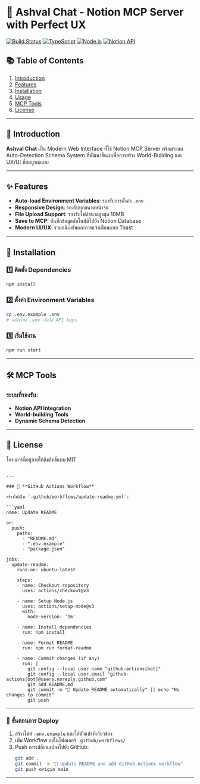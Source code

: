 # 🏰 Ashval Chat - Notion MCP Server with Perfect UX

[![Build Status](https://github.com/billlzzz10/notion-mcp-server/workflows/CI/badge.svg)](https://github.com/billlzzz10/notion-mcp-server/actions)
[![TypeScript](https://img.shields.io/badge/TypeScript-007ACC?style=flat&logo=typescript&logoColor=white)](https://www.typescriptlang.org/)
[![Node.js](https://img.shields.io/badge/Node.js-43853D?style=flat&logo=node.js&logoColor=white)](https://nodejs.org/)
[![Notion API](https://img.shields.io/badge/Notion-000000?style=flat&logo=notion&logoColor=white)](https://developers.notion.com/)

## 📚 Table of Contents
1. [Introduction](#introduction)
2. [Features](#features)
3. [Installation](#installation)
4. [Usage](#usage)
5. [MCP Tools](#mcp-tools)
6. [License](#license)

---

## 🌟 Introduction
**Ashval Chat** เป็น Modern Web Interface ที่ใช้ Notion MCP Server พร้อมระบบ Auto-Detection Schema System ที่พัฒนาขึ้นมาเพื่อการสร้าง World-Building และ UX/UI ที่สมบูรณ์แบบ

---

## ✨ Features
- **Auto-load Environment Variables**: รองรับการตั้งค่า `.env`
- **Responsive Design**: รองรับทุกขนาดหน้าจอ
- **File Upload Support**: รองรับไฟล์ขนาดสูงสุด 10MB
- **Save to MCP**: บันทึกข้อมูลอัตโนมัติไปยัง Notion Database
- **Modern UI/UX**: รวมอนิเมชันและการแจ้งเตือนแบบ Toast

---

## 🚀 Installation

### 1️⃣ ติดตั้ง Dependencies
```bash
npm install
```

### 2️⃣ ตั้งค่า Environment Variables
```bash
cp .env.example .env
# แก้ไขไฟล์ .env เพื่อใส่ API keys
```

### 3️⃣ เริ่มใช้งาน
```bash
npm run start
```

---

## 🛠️ MCP Tools
### ระบบที่รองรับ:
- **Notion API Integration**
- **World-building Tools**
- **Dynamic Schema Detection**

---

## 📜 License
โครงการนี้อยู่ภายใต้ลิขสิทธิ์แบบ MIT
```

---

### 🔧 **GitHub Actions Workflow**

สร้างไฟล์ใน `.github/workflows/update-readme.yml`:

```yaml
name: Update README

on:
  push:
    paths:
      - "README.md"
      - ".env.example"
      - "package.json"

jobs:
  update-readme:
    runs-on: ubuntu-latest

    steps:
    - name: Checkout repository
      uses: actions/checkout@v3

    - name: Setup Node.js
      uses: actions/setup-node@v3
      with:
        node-version: '16'

    - name: Install dependencies
      run: npm install

    - name: Format README
      run: npm run format-readme

    - name: Commit changes (if any)
      run: |
        git config --local user.name "github-actions[bot]"
        git config --local user.email "github-actions[bot]@users.noreply.github.com"
        git add README.md
        git commit -m "🤖 Update README automatically" || echo "No changes to commit"
        git push
```

---

### 🚀 **ขั้นตอนการ Deploy**
1. สร้างไฟล์ `.env.example` และใส่ตัวแปรที่เกี่ยวข้อง
2. เพิ่ม Workflow ลงในโฟลเดอร์ `.github/workflows/`
3. Push การเปลี่ยนแปลงไปยัง GitHub:
   ```bash
   git add .
   git commit -m "🎉 Update README and add GitHub Actions workflow"
   git push origin main
   ```

---